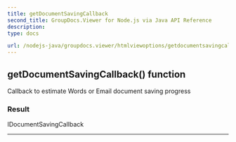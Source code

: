 ```yaml
---
title: getDocumentSavingCallback
second_title: GroupDocs.Viewer for Node.js via Java API Reference
description: 
type: docs

url: /nodejs-java/groupdocs.viewer/htmlviewoptions/getdocumentsavingcallback/
---
```


## getDocumentSavingCallback()  function
Callback to estimate Words or Email document saving progress

### Result
IDocumentSavingCallback


---


